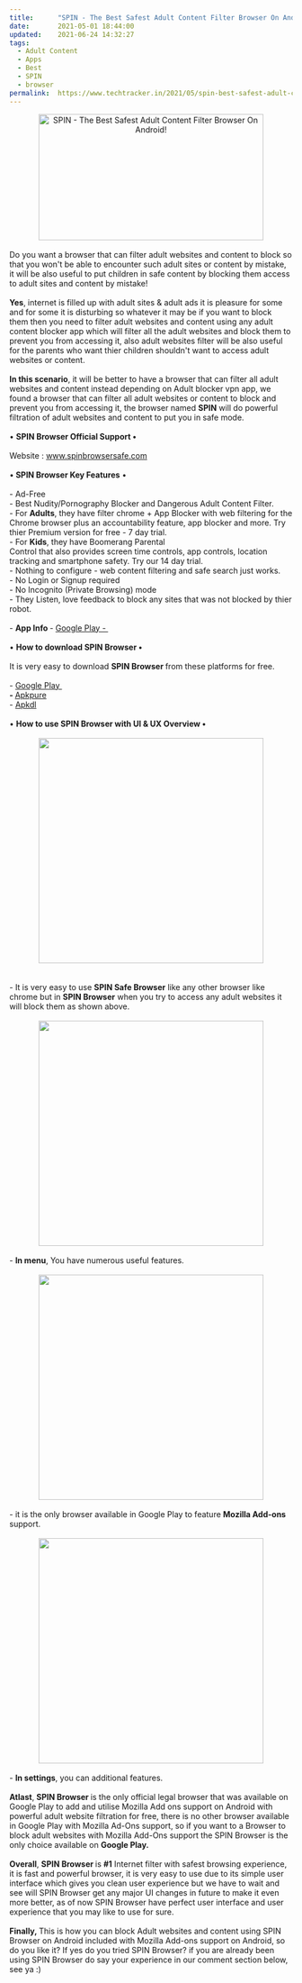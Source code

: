 ```yaml
---
title:		"SPIN - The Best Safest Adult Content Filter Browser On Android!"
date:		2021-05-01 18:44:00
updated:	2021-06-24 14:32:27
tags: 
  - Adult Content
  - Apps
  - Best
  - SPIN
  - browser	
permalink:	https://www.techtracker.in/2021/05/spin-best-safest-adult-content-filter.html
---
```


<div><div class="separator" style="clear: both; text-align: center;">
  <a href="https://lh3.googleusercontent.com/-jm7EOIXdOqE/YI6HSi6i1iI/AAAAAAAAEW4/rYI9UReX2EwYPqLOUS1uYATlGzPccCKgACLcBGAsYHQ/s1600/1619953477747648-0.png" imageanchor="1" style=" margin-right: 1em;margin-left: 1em;">
    <img border="0" src="https://lh3.googleusercontent.com/-jm7EOIXdOqE/YI6HSi6i1iI/AAAAAAAAEW4/rYI9UReX2EwYPqLOUS1uYATlGzPccCKgACLcBGAsYHQ/s1600/1619953477747648-0.png" width="400" class=" " height="224" title="SPIN - The Best Safest Adult Content Filter Browser On Android!" alt="SPIN - The Best Safest Adult Content Filter Browser On Android!">
  </a>
</div><br></div><div>Do you want a browser that can filter adult websites and content to block so that you won't be able to encounter such adult sites or content by mistake, it will be also useful to put children in safe content by blocking them access to adult sites and content by mistake!</div><div><br></div><div><b>Yes</b>, internet is filled up with adult sites &amp; adult ads it is pleasure for some and for some it is disturbing so whatever it may be if you want to block them then you need to filter adult websites and content using any adult content blocker app which will filter all the adult websites and block them to prevent you from accessing it, also adult websites filter will be also useful for the parents who want thier children shouldn't want to access adult websites or content.&nbsp;</div><div><br></div><div><b>In this scenario</b>, it will be better to have a browser that can filter all adult websites and content instead depending on Adult blocker vpn app, we found a browser that can filter all adult websites or content to block and prevent you from accessing it, the browser named <b>SPIN</b> will do powerful filtration of adult websites and content to put you in safe mode.&nbsp;</div><div><br></div><div></div><div>• <b>SPIN Browser Official Support •&nbsp;</b><br></div><div><br></div><div>Website : <a href="http://www.spinbrowsersafe.com">www.spinbrowsersafe.com</a></div><div><br></div><div>•<b> SPIN Browser Key Features</b> •</div><div><br></div><div>- Ad-Free</div><div>-&nbsp;Best Nudity/Pornography Blocker and Dangerous Adult Content Filter.&nbsp;</div><div>- For <b>Adults</b>, they have filter chrome + App<i>&nbsp;</i>Blocker with web filtering for the Chrome browser plus an accountability feature, app blocker and more. Try thier Premium version for free - 7 day trial.</div><div>- For <b>Kids</b>, they have Boomerang Parental</div><div>Control that also provides screen time controls, app controls, location tracking and smartphone safety. Try our 14 day trial.</div><div>-&nbsp;Nothing to configure - web content filtering and safe search just works.&nbsp;</div><div>- No Login or Signup required</div><div>- No Incognito (Private Browsing) mode</div><div>- They Listen, love feedback to block any sites that was not blocked by thier robot.&nbsp;</div><div><br></div><div>- <b>App Info </b>- <a href="https://play.google.com/store/apps/details?id=com.nationaledtech.spinbrowser">Google Play -&nbsp;</a></div><div><br></div><div>• <b>How to download SPIN Browser •&nbsp;</b></div><div><b><br></b></div><div>It is very easy to download <b>SPIN Browser </b>from these platforms for free.&nbsp;</div><div><br></div><div>- <a href="https://play.google.com/store/apps/details?id=com.nationaledtech.spinbrowser">Google Play&nbsp;</a></div><div><b>- </b><a href="https://m.apkpure.com/spin-safe-browser-best-filtered-website-browser/com.nationaledtech.spinbrowser">Apkpure</a></div><div>- <a href="https://apk-dl.com/spin-safe-browser-best-filtered-website-browser/com.nationaledtech.spinbrowser">Apkdl</a></div><div><br></div><div>• <b>How to use SPIN Browser with UI &amp; UX Overview •</b></div><div><b><br></b></div><div><b><div class="separator" style="clear: both; text-align: center;">
  <a href="https://lh3.googleusercontent.com/-Q7tQZIjKXEM/YI6ltWV2lmI/AAAAAAAAEXM/FxQDU4PNkWwwnK5h4qVZ3Wn2E3jo8y4MACLcBGAsYHQ/s1600/1619961266026795-0.png" imageanchor="1" style="margin-left: 1em; margin-right: 1em;">
    <img border="0" src="https://lh3.googleusercontent.com/-Q7tQZIjKXEM/YI6ltWV2lmI/AAAAAAAAEXM/FxQDU4PNkWwwnK5h4qVZ3Wn2E3jo8y4MACLcBGAsYHQ/s1600/1619961266026795-0.png" width="400">
  </a>
</div><br></b></div><div><br></div><div>- It is very easy to use <b>SPIN Safe Browser</b> like any other browser like chrome but in <b>SPIN Browser</b> when you try to access any adult websites it will block them as shown above.&nbsp;</div><div><br></div><div><div class="separator" style="clear: both; text-align: center;">
  <a href="https://lh3.googleusercontent.com/-j0qOTb9jW2g/YI6lsCeE1SI/AAAAAAAAEXI/qAAmrTFnDtckmuX9dJhaC0dWSEJaouW9wCLcBGAsYHQ/s1600/1619961261323535-1.png" imageanchor="1" style="margin-left: 1em; margin-right: 1em;">
    <img border="0" src="https://lh3.googleusercontent.com/-j0qOTb9jW2g/YI6lsCeE1SI/AAAAAAAAEXI/qAAmrTFnDtckmuX9dJhaC0dWSEJaouW9wCLcBGAsYHQ/s1600/1619961261323535-1.png" width="400">
  </a>
</div><br></div><div>- <b>In menu</b>, You have numerous useful features.&nbsp;</div><div><br></div><div><div class="separator" style="clear: both; text-align: center;">
  <a href="https://lh3.googleusercontent.com/-9sutrgwkAto/YI6lrKwpheI/AAAAAAAAEXE/FHi2jlrLwUQEsSNoMMV7nZYxYQ_tGiJSgCLcBGAsYHQ/s1600/1619961256916675-2.png" imageanchor="1" style="margin-left: 1em; margin-right: 1em;">
    <img border="0" src="https://lh3.googleusercontent.com/-9sutrgwkAto/YI6lrKwpheI/AAAAAAAAEXE/FHi2jlrLwUQEsSNoMMV7nZYxYQ_tGiJSgCLcBGAsYHQ/s1600/1619961256916675-2.png" width="400">
  </a>
</div><br></div><div>- it is the only browser available in Google Play to feature <b>Mozilla Add-ons</b> support.&nbsp;</div><div><br></div><div><div class="separator" style="clear: both; text-align: center;">
  <a href="https://lh3.googleusercontent.com/-Nyg8f1mtxFU/YI6lp8So3DI/AAAAAAAAEXA/bIOICk3U22s6NCKs5gP523OqMUs8VrKtACLcBGAsYHQ/s1600/1619961239966950-3.png" imageanchor="1" style="margin-left: 1em; margin-right: 1em;">
    <img border="0" src="https://lh3.googleusercontent.com/-Nyg8f1mtxFU/YI6lp8So3DI/AAAAAAAAEXA/bIOICk3U22s6NCKs5gP523OqMUs8VrKtACLcBGAsYHQ/s1600/1619961239966950-3.png" width="400">
  </a>
</div><br></div><div>- <b>In settings</b>, you can additional features.&nbsp;</div><div><br></div><div><b>Atlast</b>,&nbsp;<b>SPIN Browser&nbsp;</b>is the only official legal browser that was available on Google Play to add and utilise Mozilla Add ons support on Android with powerful adult website filtration for free, there is no other browser available in Google Play with Mozilla Ad-Ons support, so if you want to a Browser to block adult websites with Mozilla Add-Ons support the SPIN Browser is the only choice available on&nbsp;<b>Google Play.&nbsp;</b></div><div><b><br></b></div><div><b>Overall</b>,&nbsp;<b>SPIN Browser&nbsp;</b>is <b>#1</b> Internet filter with safest browsing experience, it is fast and powerful browser, it is very easy to use due to its simple user interface which gives you clean user experience but we have to wait and see will SPIN Browser get any major UI changes in future to make it even more better, as of now SPIN Browser have perfect user interface and user experience that you may like to use for sure.&nbsp;<b><br></b></div><div><br></div><div><b>Finally,&nbsp;</b>This is how you can block Adult websites and content using SPIN Browser on Android included with Mozilla Add-ons support on Android, so do you like it? If yes do you tried SPIN Browser? if you are already been using SPIN Browser do say your experience in our comment section below, see ya :)&nbsp;<br></div>
<!-- no comments on this post -->